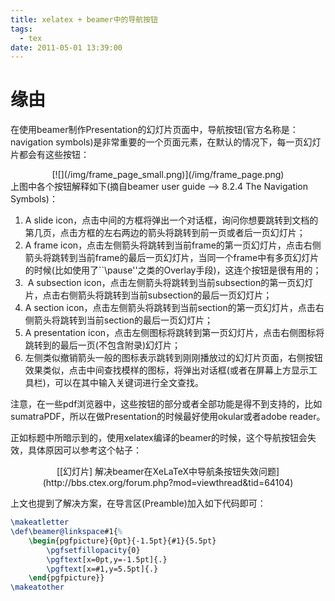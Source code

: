 ```yaml
---
title: xelatex + beamer中的导航按钮
tags:
  - tex
date: 2011-05-01 13:39:00
---
```

# 缘由
在使用beamer制作Presentation的幻灯片页面中，导航按钮(官方名称是：navigation symbols)是非常重要的一个页面元素，在默认的情况下，每一页幻灯片都会有这些按钮：
<div class="separator" style="clear: both; text-align: center;">[![](/img/frame_page_small.png)](/img/frame_page.png)</div>
<div class="separator" style="clear: both; text-align: left;"></div>
<div class="separator" style="clear: both; text-align: left;">上图中各个按钮解释如下(摘自beamer user guide --&gt;&nbsp;8.2.4&nbsp;The Navigation Symbols)：</div>

1.  A slide icon，点击中间的方框将弹出一个对话框，询问你想要跳转到文档的第几页，点击方框的左右两边的箭头将跳转到前一页或者后一页幻灯片；
2.  A frame icon，点击左侧箭头将跳转到当前frame的第一页幻灯片，点击右侧箭头将跳转到当前frame的最后一页幻灯片，当同一个frame中有多页幻灯片的时候(比如使用了``\pause''之类的Overlay手段)，这连个按钮是很有用的；
3.  &nbsp;A subsection icon，点击左侧箭头将跳转到当前subsection的第一页幻灯片，点击右侧箭头将跳转到当前subsection的最后一页幻灯片；
4.  A section icon，点击左侧箭头将跳转到当前section的第一页幻灯片，点击右侧箭头将跳转到当前section的最后一页幻灯片；
5.  A presentation icon，点击左侧图标将跳转到第一页幻灯片，点击右侧图标将跳转到的最后一页(不包含附录)幻灯片；
6.  左侧类似撤销箭头一般的图标表示跳转到刚刚播放过的幻灯片页面，右侧按钮效果类似，点击中间查找模样的图标，将弹出对话框(或者在屏幕上方显示工具栏)，可以在其中输入关键词进行全文查找。

注意，在一些pdf浏览器中，这些按钮的部分或者全部功能是得不到支持的，比如sumatraPDF，所以在做Presentation的时候最好使用okular或者adobe reader。

正如标题中所暗示到的，使用xelatex编译的beamer的时候，这个导航按钮会失效，具体原因可以参考这个帖子：
<div style="text-align: center;">[[幻灯片] 解决beamer在XeLaTeX中导航条按钮失效问题](http://bbs.ctex.org/forum.php?mod=viewthread&tid=64104)</div><div style="text-align: left;"></div>

上文也提到了解决方案，在导言区(Preamble)加入如下代码即可：
``` latex
\makeatletter
\def\beamer@linkspace#1{%
	\begin{pgfpicture}{0pt}{-1.5pt}{#1}{5.5pt}
		\pgfsetfillopacity{0}
		\pgftext[x=0pt,y=-1.5pt]{.}
		\pgftext[x=#1,y=5.5pt]{.}
	\end{pgfpicture}}
\makeatother
```
